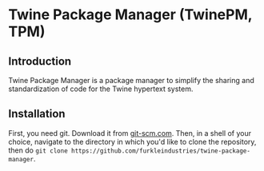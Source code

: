 # Twine Package Manager (TwinePM, TPM)

## Introduction

Twine Package Manager is a package manager to simplify the sharing and standardization of code for the Twine hypertext system.

## Installation

First, you need git. Download it from [git-scm.com](https://git-scm.com/). Then, in a shell of your choice, navigate to the directory in which you'd like to clone the repository, then do `git clone https://github.com/furkleindustries/twine-package-manager`.